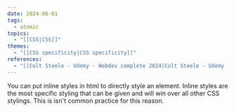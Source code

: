 ```yaml
---
date: 2024-06-01
tags:
  - atomic
topics:
  - "[[CSS|CSS]]"
themes:
  - "[[CSS specificity|CSS specificity]]"
references:
  - "[[Colt Steele - Udemy - Webdev complete 2024|Colt Steele - Udemy - Webdev complete 2024]]"
---
```

You can put inline styles in html to directly style an element. Inline styles are the most specific styling that can be given and will win over all other CSS stylings. This is isn't common practice for this reason.